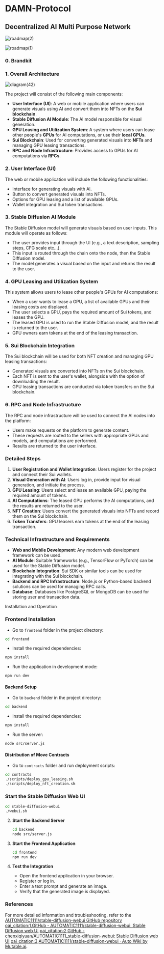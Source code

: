 # DAMN-Protocol
## Decentralized AI Multi Purpose Network

![roadmap(2)](https://github.com/zk-Lokomotive/DAMN-Protocol/assets/158029357/0446a701-3238-4426-8baf-f63737bba5f7)

![roadmap(1)](https://github.com/zk-Lokomotive/DAMN-Protocol/assets/158029357/e389952d-f61c-4ec4-8347-151c03e75380)


### 0. Brandkit


### 1. Overall Architecture

![diagram(42)](https://github.com/zk-Lokomotive/DAMN-Protocol/assets/158029357/c6aa76ac-5f28-47a1-ad6a-24ee882d3a56)

The project will consist of the following main components:
- **User Interface (UI)**: A web or mobile application where users can generate visuals using AI and convert them into NFTs on the **Sui blockchain**.
- **Stable Diffusion AI Module**: The AI model responsible for visual generation.
- **GPU Leasing and Utilization System**: A system where users can lease other people's **GPUs** for AI computations, or use their **local GPUs**.
- **Sui Blockchain**: Used for converting generated visuals into **NFTs** and managing GPU leasing transactions.
- **RPC and Node Infrastructure**: Provides access to GPUs for AI computations via **RPCs**.

### 2. User Interface (UI)
The web or mobile application will include the following functionalities:
- Interface for generating visuals with AI.
- Button to convert generated visuals into NFTs.
- Options for GPU leasing and a list of available GPUs.
- Wallet integration and Sui token transactions.

### 3. Stable Diffusion AI Module
The Stable Diffusion model will generate visuals based on user inputs. This module will operate as follows:
- The user provides input through the UI (e.g., a text description, sampling steps, CFG scale etc...).
- This input is routed through the chain onto the node, then the Stable Diffusion model.
- The model generates a visual based on the input and returns the result to the user.

### 4. GPU Leasing and Utilization System
This system allows users to lease other people's GPUs for AI computations:
- When a user wants to lease a GPU, a list of available GPUs and their leasing costs are displayed.
- The user selects a GPU, pays the required amount of Sui tokens, and leases the GPU.
- The leased GPU is used to run the Stable Diffusion model, and the result is returned to the user.
- GPU owners earn tokens at the end of the leasing transaction.

### 5. Sui Blockchain Integration
The Sui blockchain will be used for both NFT creation and managing GPU leasing transactions:
- Generated visuals are converted into NFTs on the Sui blockchain.
- Each NFT is sent to the user's wallet, alongside with the option of downloading the result.
- GPU leasing transactions are conducted via token transfers on the Sui blockchain.

### 6. RPC and Node Infrastructure
The RPC and node infrastructure will be used to connect the AI nodes into the platform:
- Users make requests on the platform to generate content.
- These requests are routed to the sellers with appropriate GPUs and models, and computations are performed.
- Results are returned to the user interface.

### Detailed Steps
1. **User Registration and Wallet Integration**: Users register for the project and connect their Sui wallets.
2. **Visual Generation with AI**: Users log in, provide input for visual generation, and initiate the process.
3. **GPU Leasing**: Users select and lease an available GPU, paying the required amount of tokens.
4. **AI Computations**: The leased GPU performs the AI computations, and the results are returned to the user.
5. **NFT Creation**: Users convert the generated visuals into NFTs and record them on the Sui blockchain.
6. **Token Transfers**: GPU leasers earn tokens at the end of the leasing transaction.

### Technical Infrastructure and Requirements
- **Web and Mobile Development**: Any modern web development framework can be used.
- **AI Module**: Suitable frameworks (e.g., TensorFlow or PyTorch) can be used for the Stable Diffusion model.
- **Blockchain Integration**: Sui SDK or similar tools can be used for integrating with the Sui blockchain.
- **Backend and RPC Infrastructure**: Node.js or Python-based backend solutions can be used for managing RPC calls.
- **Database**: Databases like PostgreSQL or MongoDB can be used for storing user and transaction data.

Installation and Operation

### Frontend Installation

- Go to `frontend` folder in the project directory:
```bash
cd frontend
```

- Install the required dependencies:
```bash
npm install
```

- Run the application in development mode:
```bash
npm run dev
```

#### Backend Setup

- Go to `backend` folder in the project directory:
```bash
cd backend
```

- Install the required dependencies:
```bash
npm install
```

- Run the server:
```bash
node src/server.js
```

#### Distribution of Move Contracts

- Go to `contracts` folder and run deployment scripts:
```bash
cd contracts
./scripts/deploy_gpu_leasing.sh
./scripts/deploy_nft_creation.sh
```
### Start the Stable Diffusion Web UI

   ```bash
   cd stable-diffusion-webui
   ./webui.sh
   ```

2. **Start the Backend Server**
   ```bash
   cd backend
   node src/server.js
   ```

3. **Start the Frontend Application**
   ```bash
   cd frontend
   npm run dev
   ```

4. **Test the Integration**
   - Open the frontend application in your browser.
   - Register or log in.
   - Enter a text prompt and generate an image.
   - Verify that the generated image is displayed.

### References
For more detailed information and troubleshooting, refer to the [AUTOMATIC1111/stable-diffusion-webui GitHub repository](https://github.com/AUTOMATIC1111/stable-diffusion-webui) [oai_citation:1,GitHub - AUTOMATIC1111/stable-diffusion-webui: Stable Diffusion web UI](https://github.com/AUTOMATIC1111/stable-diffusion-webui) [oai_citation:2,GitHub - chenxiqiyuan/AUTOMATIC1111_stable-diffusion-webui: Stable Diffusion web UI](https://github.com/chenxiqiyuan/AUTOMATIC1111_stable-diffusion-webui) [oai_citation:3,AUTOMATIC1111/stable-diffusion-webui · Auto Wiki by Mutable.ai](https://wiki.mutable.ai/AUTOMATIC1111/stable-diffusion-webui).
